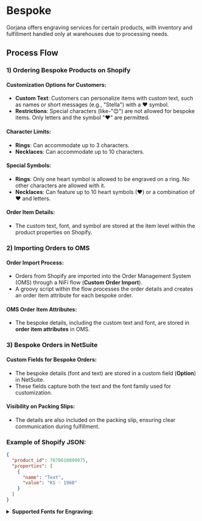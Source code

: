 # Bespoke

Gorjana offers engraving services for certain products, with inventory and fulfillment handled only at warehouses due to processing needs.

## Process Flow

### 1) Ordering Bespoke Products on Shopify

#### Customization Options for Customers:
- **Custom Text**: Customers can personalize items with custom text, such as names or short messages (e.g., "Stella") with a ❤ symbol.
- **Restrictions**: Special characters (like-"😊") are not allowed for bespoke items. Only letters and the symbol "❤" are permitted.

#### Character Limits:
- **Rings**: Can accommodate up to 3 characters.
- **Necklaces**: Can accommodate up to 10 characters.

#### Special Symbols:
- **Rings**: Only one heart symbol is allowed to be engraved on a ring. No other characters are allowed with it.
- **Necklaces**: Can feature up to 10 heart symbols (❤) or a combination of ❤ and letters.

#### Order Item Details:
- The custom text, font, and symbol are stored at the item level within the product properties on Shopify.

### 2) Importing Orders to OMS

#### Order Import Process:
- Orders from Shopify are imported into the Order Management System (OMS) through a NiFi flow (**Custom Order Import**).
- A groovy script within the flow processes the order details and creates an order item attribute for each bespoke order.

#### OMS Order Item Attributes:
- The bespoke details, including the custom text and font, are stored in **order item attributes** in OMS.

### 3) Bespoke Orders in NetSuite

#### Custom Fields for Bespoke Orders:
- The bespoke details (font and text) are stored in a custom field (**Option**) in NetSuite.
- These fields capture both the text and the font family used for customization.

#### Visibility on Packing Slips:
- The details are also included on the packing slip, ensuring clear communication during fulfillment.

### Example of Shopify JSON:
```json
{
  "product_id": 7870610899075,
  "properties": [
    {
      "name": "Text",
      "value": "KS ♡ 1968"
    }
  ]
}
```
<details>
<summary> <b> Supported Fonts for Engraving:</b></summary>
 
- Helvetica Custom  
- Custom Script  
- Avant Garde Custom  
- Century Custom  
- Roman Monogram (restricted to certain SKUs, does not support 🤍)

</details>
